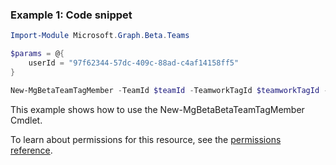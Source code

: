 ### Example 1: Code snippet

```powershellImport-Module Microsoft.Graph.Beta.Teams

$params = @{
	userId = "97f62344-57dc-409c-88ad-c4af14158ff5"
}

New-MgBetaTeamTagMember -TeamId $teamId -TeamworkTagId $teamworkTagId -BodyParameter $params
```
This example shows how to use the New-MgBetaBetaTeamTagMember Cmdlet.
To learn about permissions for this resource, see the [permissions reference](/graph/permissions-reference).

